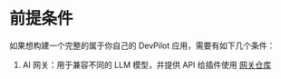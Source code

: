 # 前提条件

如果想构建一个完整的属于你自己的 DevPilot 应用，需要有如下几个条件：

1. AI 网关：用于兼容不同的 LLM 模型，并提供 API 给插件使用 [网关仓库](https://github.com/openpilot-hub/devpilot-gateway)
